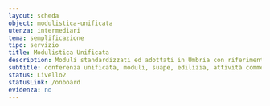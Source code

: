 ```yaml
---
layout: scheda
object: modulistica-unificata
utenza: intermediari
tema: semplificazione
tipo: servizio
title: Modulistica Unificata
description: Moduli standardizzati ed adottati in Umbria con riferimento all’edilizia, commercio e assimilati per la presentazione di istanze, segnalazioni o comunicazioni
subtitle: conferenza unificata, moduli, suape, edilizia, attività commerciali e assimilate
status: Livello2
statusLink: /onboard
evidenza: no
---
```


